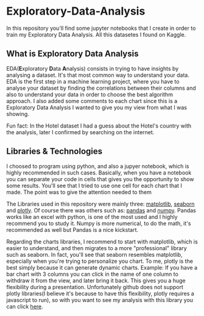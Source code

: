 # Exploratory-Data-Analysis

In this repository you'll find some jupyter notebooks that I create in order to train my Exploratory Data Analysis. All this datasetes I found on Kaggle. 

## What is Exploratory Data Analysis

EDA(**E**xploratory **D**ata **A**nalysis) consists in trying to have insights by analysing a dataset. It's that most common way to understand your data. EDA is the first step in
a machine learning project, where you have to analyse your dataset by finding the correlations between their columns and also to understand your data in order to choose the best 
algorithm approach. I also added some comments to each chart since this is a Exploratory Data Analysis I wanted to give you my view from what I was showing. 

Fun fact: In the Hotel dataset I had a guess about the Hotel's country with the analysis, later I confirmed by searching on the internet. 

## Libraries & Technologies

I choosed to program using python, and also a jupyer notebook, which is highly recommended in such cases. Basically, when you have a notebook you can separate your code 
in cells that gives you the opportunity to show some results. You'll see that I tried to use one cell for each chart that I made. The point was to give the attention needed to them

The Libraries used in this repository were mainly three: [matplotlib](https://matplotlib.org/), [seaborn](https://seaborn.pydata.org/) and [plotly](https://plotly.com/). Of course
there was others such as: [pandas](https://pandas.pydata.org/) and [numpy](https://numpy.org/). Pandas works like an excel with python, is one of the most used and I highly recommend
you to study it. Numpy is more numerical, to do the math, it's recommended as well but Pandas is a nice kickstart.

Regarding the charts libraries, I recommend to start with matplotlib, which is easier to understand, and then migrates to a more "professional" library such as seaborn. In fact,
you'll see that seaborn resembles matplotlib, especially when you're trying to personalize you chart. To me, plotly is the best simply because it can generate dynamic charts. 
Example: If you have a bar chart with 3 columns you can click in the name of one column to withdraw it from the view, and later bring it back. This gives you a huge flexibility during
a presentation. Unfortunately github does not support plotly libraries(I believe it's because to have this flexibility, plotly requires a javascript to run), so with you want to see
my analysis with this library you can click [here](https://www.kaggle.com/lucasbatistafontes/eda-with-plotly/).

